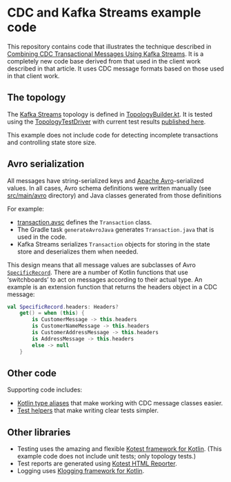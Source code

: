 # CDC and Kafka Streams example code

This repository contains code that illustrates the technique described in [Combining CDC
Transactional Messages Using Kafka
Streams](https://www.confluent.io/blog/cdc-kafka-for-scalable-microservices-messaging/).
It is a completely new code base derived from that used in the client work described in that
article. It uses CDC message formats based on those used in that client work.

## The topology

The [Kafka Streams](https://kafka.apache.org/documentation/streams) topology is defined
in [TopologyBuilder.kt](src/main/kotlin/mjs/cdc/TopologyBuilder.kt). It is tested using the
[TopologyTestDriver](https://kafka.apache.org/34/documentation/streams/developer-guide/testing.html)
with current test results [published here](https://cdc-kafka-streams.michaelstrasser.com).

This example does not include code for detecting incomplete transactions and controlling state store
size.

## Avro serialization

All messages have string-serialized keys and [Apache Avro](https://avro.apache.org)-serialized
values. In all cases, Avro schema definitions were written manually (see
[src/main/avro](src/main/avro) directory) and Java classes generated from those definitions

For example:

* [transaction.avsc](src/main/avro/transaction.avsc) defines the `Transaction` class.
* The Gradle task `generateAvroJava` generates `Transaction.java` that is used in the code.
* Kafka Streams serializes `Transaction` objects for storing in the state store and deserializes
  them when needed.

This design means that all message values are subclasses of Avro
[`SpecificRecord`](https://avro.apache.org/docs/current/api/java/org/apache/avro/specific/SpecificRecord.html).
There are a number of Kotlin functions that use ‘switchboards’ to act on messages according to
their actual type. An example is an extension function that returns the headers object in a
CDC message:

```kotlin
val SpecificRecord.headers: Headers?
    get() = when (this) {
        is CustomerMessage -> this.headers
        is CustomerNameMessage -> this.headers
        is CustomerAddressMessage -> this.headers
        is AddressMessage -> this.headers
        else -> null
    }
```

## Other code

Supporting code includes:

* [Kotlin type aliases](src/main/kotlin/mjs/cdc/TypeAliases.kt) that make working with CDC message
  classes easier.
* [Test helpers](src/test/kotlin/mjs/cdc/helper) that make writing clear tests simpler.

## Other libraries

* Testing uses the amazing and flexible [Kotest framework for Kotlin](https://kotest.io).
  (This example code does not include unit tests; only topology tests.)
* Test reports are generated using [Kotest HTML
  Reporter](https://github.com/mjstrasser/kotest-html-reporter).
* Logging uses [Klogging framework for Kotlin](https://klogging.io).

